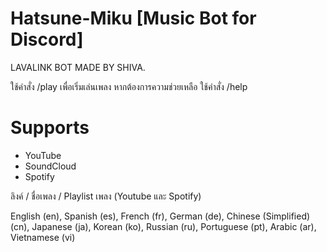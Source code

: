 # Hatsune-Miku [Music Bot for Discord]
LAVALINK BOT MADE BY SHIVA.

ใช้คำสั่ง /play เพื่อเริ่มเล่นเพลง
หากต้องการความช่วยเหลือ ใช้คำสั่ง /help

# Supports
- YouTube
- SoundCloud
- Spotify

ลิงค์ / ชื่อเพลง / Playlist เพลง (Youtube และ Spotify)
 
English (en),
Spanish (es),
French (fr),
German (de),
Chinese (Simplified) (cn),
Japanese (ja),
Korean (ko),
Russian (ru),
Portuguese (pt),
Arabic (ar),
Vietnamese (vi)

